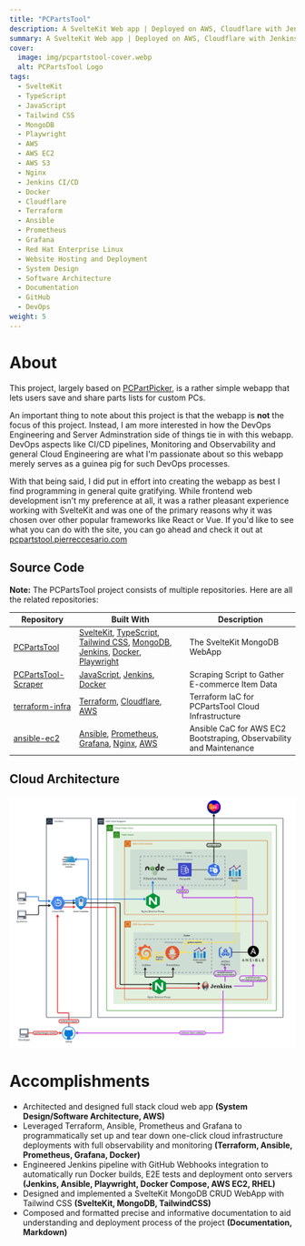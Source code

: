 ```yaml
---
title: "PCPartsTool"
description: A SvelteKit Web app | Deployed on AWS, Cloudflare with Jenkins, Terraform and Ansible
summary: A SvelteKit Web app | Deployed on AWS, Cloudflare with Jenkins, Terraform and Ansible
cover:
  image: img/pcpartstool-cover.webp
  alt: PCPartsTool Logo
tags:
  - SvelteKit
  - TypeScript
  - JavaScript
  - Tailwind CSS
  - MongoDB
  - Playwright
  - AWS
  - AWS EC2
  - AWS S3
  - Nginx
  - Jenkins CI/CD
  - Docker
  - Cloudflare
  - Terraform
  - Ansible
  - Prometheus
  - Grafana
  - Red Hat Enterprise Linux
  - Website Hosting and Deployment
  - System Design
  - Software Architecture
  - Documentation
  - GitHub
  - DevOps
weight: 5
---
```


# About

This project, largely based on [PCPartPicker](https://pcpartpicker.com), is a rather simple webapp that lets users save and share parts lists for custom PCs.

An important thing to note about this project is that the webapp is **not** the focus of this project. Instead, I am more interested in how the DevOps Engineering and Server Adminstration side of things tie in with this webapp. DevOps aspects like CI/CD pipelines, Monitoring and Observability and general Cloud Engineering are what I'm passionate about so this webapp merely serves as a guinea pig for such DevOps processes.

With that being said, I did put in effort into creating the webapp as best I find programming in general quite gratifying. While frontend web development isn't my preference at all, it was a rather pleasant experience working with SvelteKit and was one of the primary reasons why it was chosen over other popular frameworks like React or Vue. If you'd like to see what you can do with the site, you can go ahead and check it out at [pcpartstool.pierreccesario.com](https://pcpartstool.pierreccesario.com)

## Source Code

**Note:** The PCPartsTool project consists of multiple repositories. Here are all the related repositories:

| Repository                                                             | Built With                                                                                                                                                                                                                                                               | Description                                                         |
| ---------------------------------------------------------------------- | ------------------------------------------------------------------------------------------------------------------------------------------------------------------------------------------------------------------------------------------------------------------------ | ------------------------------------------------------------------- |
| [PCPartsTool](https://github.com/PScoriae/PCPartsTool)                 | [SvelteKit](https://kit.svelte.com), [TypeScript](https://www.typescriptlang.org/), [Tailwind CSS](https://tailwindcss.com), [MongoDB](https://mongodb.com), [Jenkins](https://www.jenkins.io/), [Docker](https://www.docker.com/), [Playwright](https://playwright.dev) | The SvelteKit MongoDB WebApp                                        |
| [PCPartsTool-Scraper](https://github.com/PScoriae/PCPartsTool-Scraper) | [JavaScript](https://www.javascript.com/), [Jenkins](https://www.jenkins.io/), [Docker](https://www.docker.com/)                                                                                                                                                         | Scraping Script to Gather E-commerce Item Data                      |
| [terraform-infra](https://github.com/PScoriae/terraform-infra)         | [Terraform](https://terraform.com), [Cloudflare](https://cloudflare.com), [AWS](https://aws.amazon.com)                                                                                                                                                                  | Terraform IaC for PCPartsTool Cloud Infrastructure                  |
| [ansible-ec2](https://github.com/PScoriae/ansible-ec2)                 | [Ansible](https://ansible.com), [Prometheus](https://prometheus.io), [Grafana](https://grafana.com), [Nginx](https://nginx.com), [AWS](https://aws.amazon.com)                                                                                                           | Ansible CaC for AWS EC2 Bootstraping, Observability and Maintenance |

## Cloud Architecture

![cloud-architecture](https://github.com/PScoriae/PCPartsTool/blob/main/docs/cloud-arch.webp?raw=true)

# Accomplishments

- Architected and designed full stack cloud web app **(System Design/Software Architecture, AWS)**
- Leveraged Terraform, Ansible, Prometheus and Grafana to programmatically set up and tear down one-click cloud infrastructure deployments with full observability and monitoring **(Terraform, Ansible, Prometheus, Grafana, Docker)**
- Engineered Jenkins pipeline with GitHub Webhooks integration to automatically run Docker builds, E2E tests and deployment onto servers **(Jenkins, Ansible, Playwright, Docker Compose, AWS EC2, RHEL)**
- Designed and implemented a SvelteKit MongoDB CRUD WebApp with Tailwind CSS **(SvelteKit, MongoDB, TailwindCSS)**
- Composed and formatted precise and informative documentation to aid understanding and deployment process of the project **(Documentation, Markdown)**
